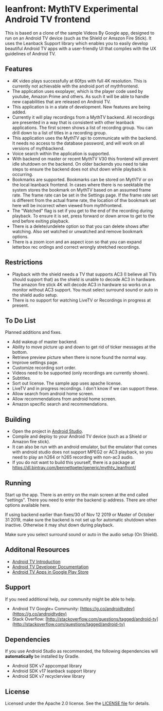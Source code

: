 # leanfront: MythTV Experimental Android TV frontend

This is based on a clone of the sample Videos By Google app, designed to run on an Android TV device (such as the Shield or Amazon Fire Stick). It uses the Leanback Support library which enables you to easily develop beautiful Android TV apps with a user-friendly UI that complies with the UX guidelines of Android TV.


## Features

- 4K video plays successfully at 60fps with full 4K resolution. This is currently not achievable with the android port of mythfrontend.
- The application uses exoplayer, which is the player code used by youtube, Amazon Prime and others. As such it will be able to handle new capabilities that are released on Android TV.
- This application is in a state of development. New features are being added.
- Currently it will play recordings from a MythTV backend. All recordings are presented in a way that is consistent with other leanback applications. The first screen shows a list of recording group. You can drill down to a list of titles in a recording group.
- This application uses the MythTV api to communicate with the backend. It needs no access to the database password, and will work on all versions of mythbackend.
- Voice search within the application is supported.
- With backend on master or recent MythTV V30 this frontend will prevent idle shutdown on the backend. On older backends you need to take steps to ensure the backend does not shut down while playback is occurring.
- Bookmarks are supported. Bookmarks can be stored on MythTV or on the local leanback frontend. In cases where there is no seektable the system stores the bookmark on MythTV based on an assumed frame rate. The frame rate can be set in the Settings page. If the frame rate set is different from the actual frame rate, the location of thw bookmark set here will be incorrect when viewed from mythfrontend. 
- The "Watched" flag is set if you get to the end of the recording during playback. To ensure it is set, press forward or down arrow to get to the end before exiting playback.
- There is a delete/undelete option so that you can delete shows after watching. Also set watched or unwatched and remove bookmark options.
- There is a zoom icon and an aspect icon so that you can expand letterbox rec ordings and correct wrongly stretched recordings.

## Restrictions

- Playback with the shield needs a TV that supports AC3 (I believe all TVs should support that) as the shield is unable to decode AC3 in hardware. The amazon fire stick 4K will decode AC3 in hardware so works on a monitor without AC3 support. You must select surround sound or auto in the shield audio setup.
- There is no support for watching LiveTV or Recordings in progress at present.

## To Do List

Planned additions and fixes.

- Add wakeup of master backend.
- Ability to move picture up and down to get rid of ticker messages at the bottom.
- Retrieve preview picture when there is none found the normal way.
- Improve settings page.
- Customize recording sort order.
- Videos need to be supported (only recordings are currently shown).
- Subtitles.
- Sort out license. The sample app uses apache license.
- LiveTV and in progress recordings. I don't know if we can support these.
- Allow search from android home screen.
- Allow recommendations from android home screen.
- Amazon specific search and recommendations.

## Building

- Open the project in [Android Studio][studio].
- Compile and deploy to your Android TV device (such as a Shield or Amazon fire stick). 
- It can also be run with an android emulator, but the emulator that comes with android studio does not support MPEG2 or AC3 playback, so you need to play an h264 or h265 recording with non-ac3 audio.
- If you do not want to build this yourself, there is a package at https://dl.bintray.com/bennettpeter/generic/mythtv_leanfront/

## Running

Start up the app. There is an entry on the main screen at the end called "settings". There you need to enter the backend ip address. There are other options available here.

If using backend earlier than fixes/30 of Nov 12 2019 or Master of October 31 2019, make sure the backend is not set up for automatic shutdown when inactive. Otherwise it may shut down during playback.

Make sure you select surround sound or auto in the audio setup (On Shield).

## Additonal Resources

- [Android TV Introduction](http://www.android.com/tv/)
- [Android TV Developer Documentation](http://developer.android.com/tv)
- [Android TV Apps in Google Play Store][store-apps]


## Support

If you need additional help, our community might be able to help.

- Android TV Google+ Community: [https://g.co/androidtvdev](https://g.co/androidtvdev)
- Stack Overflow: [http://stackoverflow.com/questions/tagged/android-tv](http://stackoverflow.com/questions/tagged/android-tv)

## Dependencies

If you use Android Studio as recommended, the following dependencies will **automatically** be installed by Gradle.

- Android SDK v7 appcompat library
- Android SDK v17 leanback support library
- Android SDK v7 recyclerview library

## License

Licensed under the Apache 2.0 license. See the [LICENSE file][license] for details.

[store-apps]: https://play.google.com/store/apps/collection/promotion_3000e26_androidtv_apps_all
[studio]: https://developer.android.com/tools/studio/index.html
[getting-started]: https://developer.android.com/training/tv/start/start.html
[bugs]: https://github.com/googlesamples/androidtv-Leanback/issues/new
[contributing]: CONTRIBUTING.md
[license]: LICENSE
